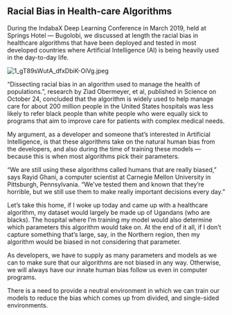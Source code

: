 ## Racial Bias in Health-care Algorithms

During the IndabaX Deep Learning Conference in March 2019, held at Springs Hotel — Bugolobi, we discussed at length the racial bias in healthcare algorithms that have been deployed and tested in most developed countries where Artificial Intelligence (AI) is being heavily used in the day-to-day life.


![1_gT89sWutA_dfxDbiK-OiVg.jpeg](https://cdn.hashnode.com/res/hashnode/image/upload/v1628718108476/DOgoQD8VM.jpeg)

“Dissecting racial bias in an algorithm used to manage the health of populations.”, research by Ziad Obermeyer, et al, published in Science on October 24, concluded that the algorithm is widely used to help manage care for about 200 million people in the United States hospitals was less likely to refer black people than white people who were equally sick to programs that aim to improve care for patients with complex medical needs.

My argument, as a developer and someone that’s interested in Artificial Intelligence, is that these algorithms take on the natural human bias from the developers, and also during the time of training these models — because this is when most algorithms pick their parameters.

“We are still using these algorithms called humans that are really biased,” says Rayid Ghani, a computer scientist at Carnegie Mellon University in Pittsburgh, Pennsylvania. “We’ve tested them and known that they’re horrible, but we still use them to make really important decisions every day.”

Let’s take this home, if I woke up today and came up with a healthcare algorithm, my dataset would largely be made up of Ugandans (who are blacks). The hospital where I’m training my model would also determine which parameters this algorithm would take on. At the end of it all, if I don’t capture something that’s large, say, in the Northern region, then my algorithm would be biased in not considering that parameter.

As developers, we have to supply as many parameters and models as we can to make sure that our algorithms are not biased in any way. Otherwise, we will always have our innate human bias follow us even in computer programs.

There is a need to provide a neutral environment in which we can train our models to reduce the bias which comes up from divided, and single-sided environments.